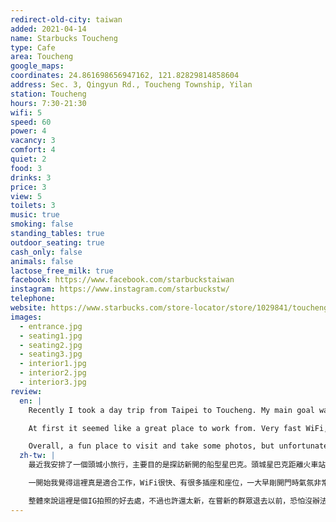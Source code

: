 ```yaml
---
redirect-old-city: taiwan
added: 2021-04-14
name: Starbucks Toucheng
type: Cafe
area: Toucheng
google_maps: 
coordinates: 24.861698656947162, 121.82829814858604
address: Sec. 3, Qingyun Rd., Toucheng Township, Yilan
station: Toucheng
hours: 7:30-21:30
wifi: 5
speed: 60
power: 4
vacancy: 3
comfort: 4
quiet: 2
food: 3
drinks: 3
price: 3
view: 5
toilets: 3
music: true
smoking: false
standing_tables: true
outdoor_seating: true
cash_only: false
animals: false
lactose_free_milk: true
facebook: https://www.facebook.com/starbuckstaiwan
instagram: https://www.instagram.com/starbuckstw/
telephone: 
website: https://www.starbucks.com/store-locator/store/1029841/toucheng-yilan-sec-3-qingyun-rd-toucheng-township-yilan-ila-26143
images:
  - entrance.jpg
  - seating1.jpg
  - seating2.jpg
  - seating3.jpg
  - interior1.jpg
  - interior2.jpg
  - interior3.jpg
review:
  en: |
    Recently I took a day trip from Taipei to Toucheng. My main goal was to visit the new Starbucks there. It’s only a few minutes walk from Toucheng station, so it’s quite convenient to access. The outside is very interesting (designed to look like a cruise ship) and the inside feels large and spacious. The second floor features panoramic windows, giving you a nice view of the surrounding area, and letting in a lot of natural light.

    At first it seemed like a great place to work from. Very fast WiFi, power outlets, and lots of seating options. The early morning time was nice and quiet. However, even on a weekday, it got very crowded and busy towards mid-day. Lots of people were coming in to have a look and take photos. There were even 3 full tour busses parked outside, seemingly using the Starbucks as a coffee and bathroom break. The noise level got so loud that we decided it was time to pack up and go for lunch.

    Overall, a fun place to visit and take some photos, but unfortunately it’s probably still too new to actually be a useful place to work from.
  zh-tw: |
    最近我安排了一個頭城小旅行，主要目的是探訪新開的船型星巴克。頭城星巴克距離火車站只有短短幾分鐘距離，非常容易前往。外觀設計非常有趣，是船體的造型，和海洋相呼應，內部則非常寬敞，二樓有大面積的窗戶，讓人飽覽景色，也帶進許多陽光。

    一開始我覺得這裡真是適合工作，WiFi很快、有很多插座和座位，一大早剛開門時氣氛非常清幽。很可惜的是，即使是平日，人潮還是在將近中午時間快速湧現，很多遊客專程來拍照參觀，甚至有三台滿載的遊覽車排隊等候進場；他們把這家星巴克當成旅程間的休息站，吵雜的聲音逼得我們落荒而逃，順勢找別處享用午餐。

    整體來說這裡是個IG拍照的好去處，不過也許還太新，在嘗新的群眾退去以前，恐怕沒辦法成為一個真正實用的工作型Cafe。
---
```

